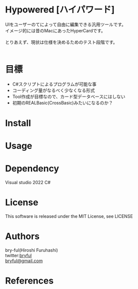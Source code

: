 # Hypowered [ハイパワード]

UIをユーザーのてによって自由に編集できる汎用ツールです。<br>
イメージ的には昔のMacにあったHyperCardです。<br>
<br>
とりあえず、現状は仕様を決めるためのテスト段階です。<br>
<br>
# 目標

* C#スクリプトによるプログラムが可能な事
* コーディング量がなるべく少なくなる形式
* Tool作成が目標なので、カード型データベースにはしない
* 初期のREALBasic(CrossBasic)みたいになるのか？



# Install

# Usage

# Dependency
Visual studio 2022 C#


# License
This software is released under the MIT License, see LICENSE

# Authors

bry-ful(Hiroshi Furuhashi)<br>
twitter:[bryful](https://twitter.com/bryful)<br>
bryful@gmail.com

# References

